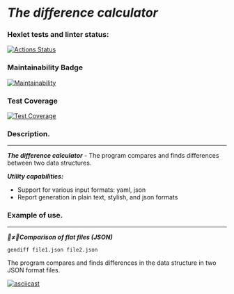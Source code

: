 # ***The difference calculator***
### Hexlet tests and linter status:
[![Actions Status](https://github.com/Xequrt/python-project-50/actions/workflows/hexlet-check.yml/badge.svg)](https://github.com/Xequrt/python-project-50/actions)
### Maintainability Badge
[![Maintainability](https://api.codeclimate.com/v1/badges/039f234fb1e411827caa/maintainability)](https://codeclimate.com/github/Xequrt/python-project-50/maintainability)
### Test Coverage
[![Test Coverage](https://api.codeclimate.com/v1/badges/039f234fb1e411827caa/test_coverage)](https://codeclimate.com/github/Xequrt/python-project-50/test_coverage)

### Description.
___
***The difference calculator*** - The program compares and finds 
differences between two data structures.

***Utility capabilities:***
+ Support for various input formats: yaml, json
+ Report generation in plain text, stylish, and json formats

### Example of use.
___
***🐫≠🐪Comparison of flat files (JSON)***

`gendiff file1.json file2.json`

The program compares and finds differences in the data structure in two JSON format files.

[![asciicast](https://asciinema.org/a/662259.svg)](https://asciinema.org/a/662259)